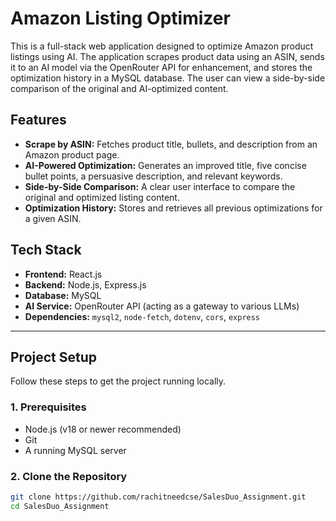 # Amazon Listing Optimizer

This is a full-stack web application designed to optimize Amazon product listings using AI. The application scrapes product data using an ASIN, sends it to an AI model via the OpenRouter API for enhancement, and stores the optimization history in a MySQL database. The user can view a side-by-side comparison of the original and AI-optimized content.

## Features

-   **Scrape by ASIN:** Fetches product title, bullets, and description from an Amazon product page.
-   **AI-Powered Optimization:** Generates an improved title, five concise bullet points, a persuasive description, and relevant keywords.
-   **Side-by-Side Comparison:** A clear user interface to compare the original and optimized listing content.
-   **Optimization History:** Stores and retrieves all previous optimizations for a given ASIN.

## Tech Stack

-   **Frontend:** React.js
-   **Backend:** Node.js, Express.js
-   **Database:** MySQL
-   **AI Service:** OpenRouter API (acting as a gateway to various LLMs)
-   **Dependencies:** `mysql2`, `node-fetch`, `dotenv`, `cors`, `express`

---

## Project Setup

Follow these steps to get the project running locally.

### 1. Prerequisites

-   Node.js (v18 or newer recommended)
-   Git
-   A running MySQL server

### 2. Clone the Repository

```bash
git clone https://github.com/rachitneedcse/SalesDuo_Assignment.git
cd SalesDuo_Assignment